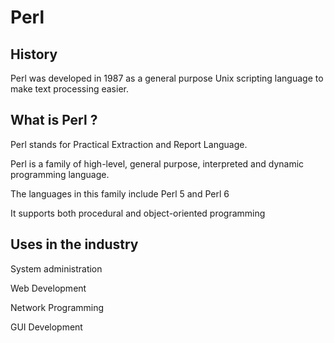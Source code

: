 # Perl

## History

Perl was developed in 1987 as a general purpose Unix scripting language to make text processing easier.

## What is Perl ?

Perl stands for Practical Extraction and Report Language.

Perl is a family of high-level, general purpose, interpreted and dynamic programming language.

The languages in this family include Perl 5 and Perl 6

It supports both procedural and object-oriented programming

## Uses in the industry

System administration

Web Development

Network Programming

GUI Development
